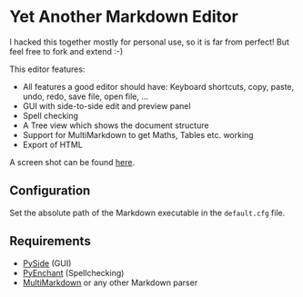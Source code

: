 # Yet Another Markdown Editor

I hacked this together mostly for personal use, so it is far from perfect!
But feel free to fork and extend :-)

This editor features:

* All features a good editor should have: Keyboard shortcuts, copy, paste, undo, redo, save file,
open file, ...
* GUI with side-to-side edit and preview panel
* Spell checking
* A Tree view which shows the document structure
* Support for MultiMarkdown to get Maths, Tables etc. working
* Export of HTML

A screen shot can be found [here](https://github.com/tmetsch/yame/raw/master/screenshot.png).

## Configuration

Set the absolute path of the Markdown executable in the `default.cfg` file.

## Requirements

* [PySide](http://www.pyside.org/) (GUI)
* [PyEnchant](http://packages.python.org/pyenchant/) (Spellchecking)
* [MultiMarkdown](http://fletcherpenney.net/multimarkdown/) or any other Markdown parser

